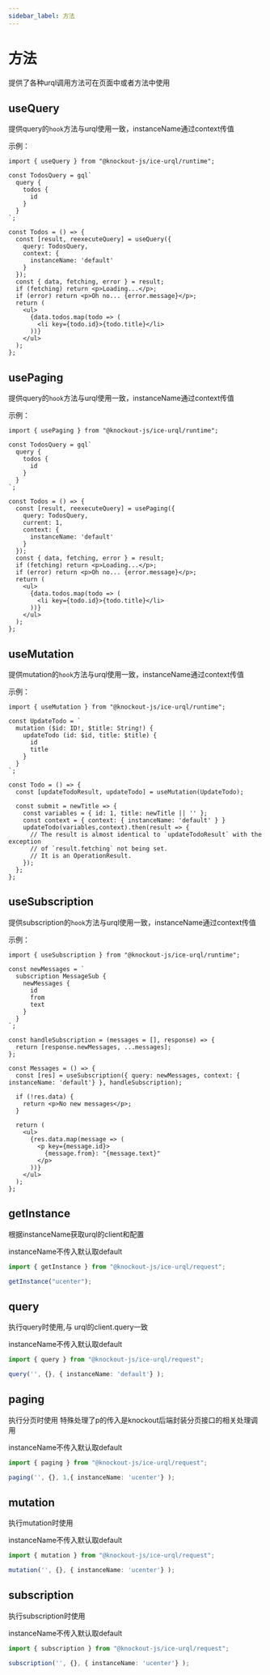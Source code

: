 ```yaml
---
sidebar_label: 方法
---
```


# 方法

提供了各种urql调用方法可在页面中或者方法中使用

## useQuery

提供query的`hook`方法与urql使用一致，instanceName通过context传值

示例：

```tsx
import { useQuery } from "@knockout-js/ice-urql/runtime";

const TodosQuery = gql`
  query {
    todos {
      id
    }
  }
`;

const Todos = () => {
  const [result, reexecuteQuery] = useQuery({
    query: TodosQuery,
    context: {
      instanceName: 'default'
    }
  });
  const { data, fetching, error } = result;
  if (fetching) return <p>Loading...</p>;
  if (error) return <p>Oh no... {error.message}</p>;
  return (
    <ul>
      {data.todos.map(todo => (
        <li key={todo.id}>{todo.title}</li>
      ))}
    </ul>
  );
};
```

## usePaging

提供query的`hook`方法与urql使用一致，instanceName通过context传值

示例：

```tsx
import { usePaging } from "@knockout-js/ice-urql/runtime";

const TodosQuery = gql`
  query {
    todos {
      id
    }
  }
`;

const Todos = () => {
  const [result, reexecuteQuery] = usePaging({
    query: TodosQuery,
    current: 1,
    context: {
      instanceName: 'default'
    }
  });
  const { data, fetching, error } = result;
  if (fetching) return <p>Loading...</p>;
  if (error) return <p>Oh no... {error.message}</p>;
  return (
    <ul>
      {data.todos.map(todo => (
        <li key={todo.id}>{todo.title}</li>
      ))}
    </ul>
  );
};
```

## useMutation

提供mutation的`hook`方法与urql使用一致，instanceName通过context传值

示例：

```tsx
import { useMutation } from "@knockout-js/ice-urql/runtime";

const UpdateTodo = `
  mutation ($id: ID!, $title: String!) {
    updateTodo (id: $id, title: $title) {
      id
      title
    }
  }
`;

const Todo = () => {
  const [updateTodoResult, updateTodo] = useMutation(UpdateTodo);

  const submit = newTitle => {
    const variables = { id: 1, title: newTitle || '' };
    const context = { context: { instanceName: 'default' } }
    updateTodo(variables,context).then(result => {
      // The result is almost identical to `updateTodoResult` with the exception
      // of `result.fetching` not being set.
      // It is an OperationResult.
    });
  };
};
```

## useSubscription

提供subscription的`hook`方法与urql使用一致，instanceName通过context传值

示例：

```tsx
import { useSubscription } from "@knockout-js/ice-urql/runtime";

const newMessages = `
  subscription MessageSub {
    newMessages {
      id
      from
      text
    }
  }
`;

const handleSubscription = (messages = [], response) => {
  return [response.newMessages, ...messages];
};

const Messages = () => {
  const [res] = useSubscription({ query: newMessages, context: { instanceName: 'default'} }, handleSubscription);

  if (!res.data) {
    return <p>No new messages</p>;
  }

  return (
    <ul>
      {res.data.map(message => (
        <p key={message.id}>
          {message.from}: "{message.text}"
        </p>
      ))}
    </ul>
  );
};
```

## getInstance

根据instanceName获取urql的client和配置

instanceName不传入默认取default

```ts
import { getInstance } from "@knockout-js/ice-urql/request";

getInstance("ucenter");
```

## query

执行query时使用,与 urql的client.query一致

instanceName不传入默认取default

```ts
import { query } from "@knockout-js/ice-urql/request";

query('', {}, { instanceName: 'default'} );
```

## paging

执行分页时使用 特殊处理了p的传入是knockout后端封装分页接口的相关处理调用

instanceName不传入默认取default

```ts
import { paging } from "@knockout-js/ice-urql/request";

paging('', {}, 1,{ instanceName: 'ucenter'} );

```

## mutation

执行mutation时使用

instanceName不传入默认取default

```ts
import { mutation } from "@knockout-js/ice-urql/request";

mutation('', {}, { instanceName: 'ucenter'} );
```

## subscription

执行subscription时使用

instanceName不传入默认取default

```ts
import { subscription } from "@knockout-js/ice-urql/request";

subscription('', {}, { instanceName: 'ucenter'} );
```
